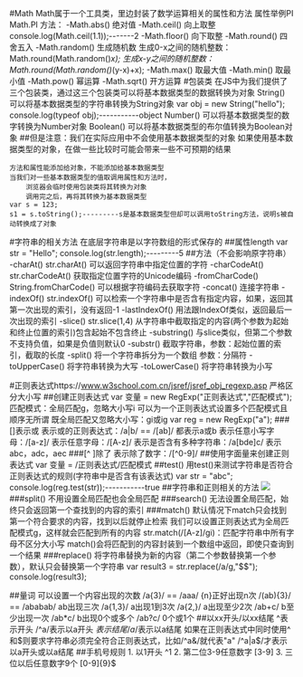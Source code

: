 #Math
	Math属于一个工具类，里边封装了数学运算相关的属性和方法
	属性举例PI Math.PI
	方法：
	-Math.abs()		绝对值
	-Math.ceil()		向上取整	console.log(Math.ceil(1.1));-------2
	-Math.floor()		向下取整
	-Math.round()	四舍五入
	-Math.random()	生成随机数
		生成0-x之间的随机整数：Math.round(Math.random()*x);
		生成x-y之间的随机整数：Math.round(Math.random()*(y-x)+x);
	-Math.max()		取最大值
	-Math.min()		取最小值
	-Math.pow()		幂运算
	-Math.sqrt()		开方运算
#包装类
	在JS中为我们提供了三个包装类，通过这三个包装类可以将基本数据类型的数据转换为对象
	String()
		可以将基本数据类型的字符串转换为String对象
		var obj = new String("hello");
		console.log(typeof obj);-----------object
	Number()
		可以将基本数据类型的数字转换为Number对象
	Boolean()
		可以将基本数据类型的布尔值转换为Boolean对象
##但是注意：我们在实际应用中不会使用基本数据类型的对象
	如果使用基本数据类型的对象，在做一些比较时可能会带来一些不可预期的结果

	方法和属性能添加给对象，不能添加给基本数据类型
	当我们对一些基本数据类型的值取调用属性和方法时，
		浏览器会临时使用包装类将其转换为对象
		调用完之后，再将其转换为基本数据类型
	var s = 123;
	s1 = s.toString();---------s是基本数据类型但却可以调用toString方法，说明s被自动转换成了对象
#字符串的相关方法
	在底层字符串是以字符数组的形式保存的
##属性length
	var str = "Hello";
	console.log(str.length);---------5
##方法（不会影响原字符串）
	-charAt()	str.charAt()		可以返回字符串中指定位置的字符
	-charCodeAt()	str.charCodeAt()	获取指定位置字符的Unicode编码
	-fromCharCode()		String.fromCharCode()	可以根据字符编码去获取字符
	-concat()	连接字符串
	-indexOf()	str.indexOf()	可以检索一个字符串中是否含有指定内容，如果，返回其第一次出现的索引，没有返回-1
	-lastIndexOf()	用法跟IndexOf类似，返回最后一次出现的索引
	-slice()	str.slice(1,4)	 从字符串中截取指定的内容(两个参数为起始和终止位置的索引)包含起始不包含终止
	-substring()	与slice类似，但第二个参数不支持负值，如果是负值则默认0
	-substr()		截取字符串，参数：起始位置的索引，截取的长度
	-split()	将一个字符串拆分为一个数组 参数：分隔符
	-toUpperCase()	将字符串转换为大写
	-toLowerCase()	将字符串转换为小写

#正则表达式https://www.w3school.com.cn/jsref/jsref_obj_regexp.asp
	严格区分大小写
##创建正则表达式
	var 变量 = new RegExp("正则表达式","匹配模式");
	匹配模式：全局匹配g，忽略大小写i
	可以为一个正则表达式设置多个匹配模式且顺序无所谓
	既全局匹配又忽略大小写：gi或ig
	var reg = new RegExp("a");
###[]表示或
	表示或的正则表达式：/a|b/ == /[ab]/	都表示a或b
	表示任意小写字母：/[a-z]/
	表示任意字母：/[A-z]/
	表示是否含有多种字符串：/a[bde]c/	表示abc，adc，aec
###[^ ]除了
	表示除了数字：/[^0-9]/
##使用字面量来创建正则表达式
	var 变量 = /正则表达式/匹配模式
##test()
	用test()来测试字符串是否符合正则表达式的规则(字符串中是否含有该表达式)
	var str = "abc";
	console.log(reg.test(str));-----------true
##字符串和正则相关的方法
![](/img/0804/1.png)
###split()
	不用设置全局匹配也会全局匹配
###search()
	无法设置全局匹配，始终只会返回第一个查找到的内容的索引
###match()
	默认情况下match只会找到第一个符合要求的内容，找到以后就停止检索
	我们可以设置正则表达式为全局匹配模式g，这样就会匹配到所有的内容
	str.match(/[A-z]/gi)：匹配字符串中所有字母不区分大小写
	match()会将匹配到的内容封装到一个数组中返回，即使只查询到一个结果
###replace()
	将字符串替换为新的内容（第二个参数替换第一个参数），默认只会替换第一个字符串
	var result3 = str.replace(/a/g,"$$");
	console.log(result3);

##量词
	可以设置一个内容出现的次数
	/a{3}/ == /aaa/	{n}正好出现n次
	/(ab){3}/ == /ababab/	ab出现三次
	/a{1,3}/	a出现1到3次
	/a{2,}/	a出现至少2次
	/ab+c/	b至少出现一次
	/ab*c/	b出现0个或多个
	/ab?c/	0个或1个
##以xx开头/以xx结尾
	^表示开头	/^a/表示以a开头
	$表示结尾	/a$/表示以a结尾
	如果在正则表达式中同时使用^和$则要求字符串必须完全符合正则表达式，比如/^a&/就代表"a"
	/^a|a$/才表示以a开头或以a结尾
##手机号规则
	1. 以1开头	^1
	2. 第二位3-9任意数字	[3-9]
	3. 三位以后任意数字9个	[0-9]{9}$